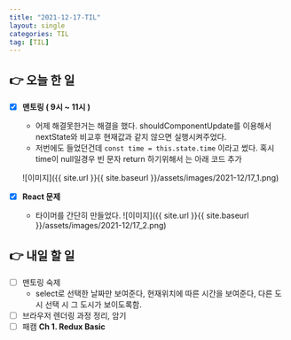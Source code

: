 ```yaml
---
title: "2021-12-17-TIL"
layout: single
categories: TIL
tag: [TIL]
---
```

## 👉 오늘 한 일

- [x] **맨토링 ( 9시 ~ 11시 )**
    - 어제 해결못한거는 해결을 했다.
    shouldComponentUpdate를 이용해서 nextState와 비교후 현재값과 같지 않으면 실행시켜주었다.
    - 저번에도 들었던건데 `const time = this.state.time` 이라고 썼다.
    혹시 time이 null일경우 빈 문자 return 하기위해서 는 아래 코드 추가
        
    ![이미지]({{ site.url }}{{ site.baseurl }}/assets/images/2021-12/17_1.png)
        
- [x]  **React 문제**
    - 타이머를 간단히 만들었다.
      ![이미지]({{ site.url }}{{ site.baseurl }}/assets/images/2021-12/17_2.png)
        

## 👉 내일 할 일

- [ ]  맨토링 숙제 
    - select로 선택한 날짜만 보여준다, 현재위치에 따른 시간을 보여준다, 다른 도시 선택 시 그 도시가 보이도록함.
- [ ]  브라우저 렌더링 과정 정리, 암기
- [ ]  패캠 **Ch 1. Redux Basic**

<br /><br /><br /><br />
